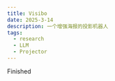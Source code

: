 ```yaml
---
title: Visibo
date: 2025-3-14
description: 一个增强海报的投影机器人
tags:
  - research
  - LLM
  - Projector
---
```

Finished